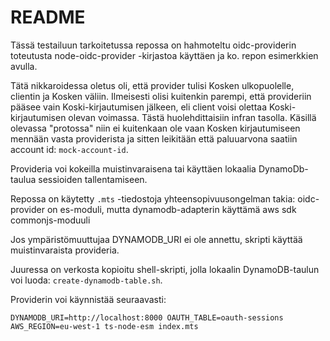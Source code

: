 # README

Tässä testailuun tarkoitetussa repossa on hahmoteltu oidc-providerin toteutusta node-oidc-provider -kirjastoa 
käyttäen ja ko. repon esimerkkien avulla. 

Tätä nikkaroidessa oletus oli, että provider tulisi Kosken ulkopuolelle, clientin ja Kosken väliin. 
Ilmeisesti olisi kuitenkin parempi, että provideriin pääsee vain Koski-kirjautumisen jälkeen, eli client voisi 
olettaa Koski-kirjautumisen olevan voimassa. Tästä huolehdittaisiin infran tasolla. Käsillä olevassa "protossa"
niin ei kuitenkaan ole vaan Kosken kirjautumiseen mennään vasta providerista ja sitten leikitään että paluuarvona 
saatiin account id: `mock-account-id`.

Provideria voi kokeilla muistinvaraisena tai käyttäen lokaalia DynamoDb-taulua 
sessioiden tallentamiseen. 

Repossa on käytetty `.mts` -tiedostoja yhteensopivuusongelman takia: 
oidc-provider on es-moduli, mutta dynamodb-adapterin käyttämä aws sdk commonjs-moduuli

Jos ympäristömuuttujaa DYNAMODB_URI ei ole annettu, skripti käyttää muistinvaraista provideria. 

Juuressa on verkosta kopioitu shell-skripti, jolla lokaalin DynamoDB-taulun voi luoda: `create-dynamodb-table.sh`. 

Providerin voi käynnistää seuraavasti:

```
DYNAMODB_URI=http://localhost:8000 OAUTH_TABLE=oauth-sessions AWS_REGION=eu-west-1 ts-node-esm index.mts
```

